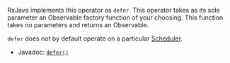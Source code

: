 RxJava implements this operator as `defer`. This operator takes as its sole
parameter an Observable factory function of your choosing. This function takes
no parameters and returns an Observable.

`defer` does not by default operate on a particular [Scheduler]().

- Javadoc: [`defer()`]()
